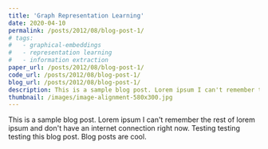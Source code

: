 ```yaml
---
title: 'Graph Representation Learning'
date: 2020-04-10
permalink: /posts/2012/08/blog-post-1/
# tags:
#   - graphical-embeddings
#   - representation learning
#   - information extraction
paper_url: /posts/2012/08/blog-post-1/
code_url: /posts/2012/08/blog-post-1/
blog_url: /posts/2012/08/blog-post-1/
description: This is a sample blog post. Lorem ipsum I can't remember the rest of lorem ipsum and don't have an internet connection right now. Testing testing testing this blog post. Blog posts are cool.<ul><li>This is a sample blog post. Lorem ipsum I can't remember</li><li>the rest of lorem ipsum and don't have an internet connection right now. Testing testing testing this blog post. Blog posts are cool.</li><li>This is a sample blog post. connection right now. Testing testing testing this blog post. Blog posts are cool.</li><li>This Testing testing testing this blog post. Blog posts are cool.</li></ul>
thumbnail: /images/image-alignment-580x300.jpg
---
```


This is a sample blog post. Lorem ipsum I can't remember the rest of lorem ipsum and don't have an internet connection right now. Testing testing testing this blog post. Blog posts are cool.

